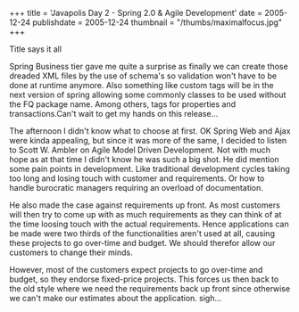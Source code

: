 +++
title = 'Javapolis Day 2 - Spring 2.0 & Agile Development'
date = 2005-12-24
publishdate = 2005-12-24
thumbnail = "/thumbs/maximalfocus.jpg"
+++

Title says it all

Spring Business tier gave me quite a surprise as finally we can create those dreaded XML files by the use of schema's so
validation won't have to be done at runtime anymore. Also something like custom tags will be in the next version of
spring allowing some commonly classes to be used without the FQ package name. Among others, tags for properties and
transactions.Can't wait to get my hands on this release...

The afternoon I didn't know what to choose at first. OK Spring Web and Ajax were kinda appealing, but since it was more
of the same, I decided to listen to Scott W. Ambler on Agile Model Driven Development. Not with much hope as at that
time I didn't know he was such a big shot. He did mention some pain points in development. Like traditional development
cycles taking too long and losing touch with customer and requirements. Or how to handle burocratic managers requiring
an overload of documentation.

He also made the case against requirements up front. As most customers will then try to come up with as much
requirements as they can think of at the time loosing touch with the actual requirements. Hence applications can be made
were two thirds of the functionalities aren't used at all, causing these projects to go over-time and budget. We should
therefor allow our customers to change their minds.

However, most of the customers expect projects to go over-time and budget, so they endorse fixed-price projects. This
forces us then back to the old style where we need the requirements back up front since otherwise we can't make our
estimates about the application. sigh...

